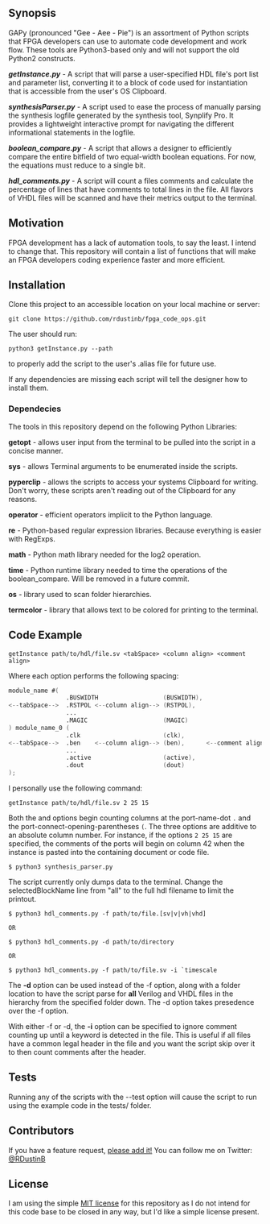 ## Synopsis

GAPy (pronounced "Gee - Aee - Pie") is an assortment of Python scripts that FPGA developers can use to automate code development and work flow. These tools are Python3-based only and will not support the old Python2 constructs.

***getInstance.py*** - A script that will parse a user-specified HDL file's port list and parameter list, converting it to a block of code used for instantiation that is accessible from the user's OS Clipboard.

***synthesisParser.py*** - A script used to ease the process of manually parsing the synthesis logfile generated by the synthesis tool, Synplify Pro. It provides a lightweight interactive prompt for navigating the different informational statements in the logfile.

***boolean_compare.py*** - A script that allows a designer to efficiently compare the entire bitfield of two equal-width boolean equations. For now, the equations must reduce to a single bit.

***hdl_comments.py*** - A script will count a files comments and calculate the percentage of lines that have comments to total lines in the file. All flavors of VHDL files will be scanned and have their metrics output to the terminal.

## Motivation

FPGA development has a lack of automation tools, to say the least. I intend to change that. This repository will contain a list of functions that will make an FPGA developers coding experience faster and more efficient.

## Installation

Clone this project to an accessible location on your local machine or server: 

` git clone https://github.com/rdustinb/fpga_code_ops.git `

The user should run:

`python3 getInstance.py --path`

to properly add the script to the user's .alias file for future use.

If any dependencies are missing each script will tell the designer how to install them.

### Dependecies ###

The tools in this repository depend on the following Python Libraries:

**getopt** - allows user input from the terminal to be pulled into the script in a concise manner.

**sys** - allows Terminal arguments to be enumerated inside the scripts.

**pyperclip** - allows the scripts to access your systems Clipboard for writing. Don't worry, these scripts aren't reading out of the Clipboard for any reasons.

**operator** - efficient operators implicit to the Python language.

**re** - Python-based regular expression libraries. Because everything is easier with RegExps.

**math** - Python math library needed for the log2 operation.

**time** - Python runtime library needed to time the operations of the boolean_compare. Will be removed in a future commit.

**os** - library used to scan folder hierarchies.

**termcolor** - library that allows text to be colored for printing to the terminal.

## Code Example

`getInstance path/to/hdl/file.sv <tabSpace> <column align> <comment align>`

Where each option performs the following spacing:

```Verilog
module_name #(
                .BUSWIDTH                  (BUSWIDTH),
<--tabSpace-->  .RSTPOL <--column align--> (RSTPOL),
                ...
                .MAGIC                     (MAGIC)
) module_name_0 (
                .clk                       (clk),                          // in [1]
<--tabSpace-->  .ben    <--column align--> (ben),      <--comment align--> // in [15:0]
                ...
                .active                    (active),                       // inout [1]
                .dout                      (dout)                          // out [3:0]
);
```
I personally use the following command:

`getInstance path/to/hdl/file.sv 2 25 15`

Both the <column align> and <comment align> options begin counting columns at the port-name-dot `.` and the port-connect-opening-parentheses `(`. The three options are additive to an absolute column number. For instance, if the options `2 25 15` are specified, the comments of the ports will begin on column 42 when the instance is pasted into the containing document or code file.

```
$ python3 synthesis_parser.py
```

The script currently only dumps data to the terminal. Change the selectedBlockName line from "all" to the full hdl filename to limit the printout.

```
$ python3 hdl_comments.py -f path/to/file.[sv|v|vh|vhd]

OR

$ python3 hdl_comments.py -d path/to/directory

OR

$ python3 hdl_comments.py -f path/to/file.sv -i `timescale
```

The **-d** option can be used instead of the -f option, along with a folder location to have the script parse for **all** Verilog and VHDL files in the hierarchy from the specified folder down. The -d option takes presedence over the -f option.

With either -f or -d, the **-i** option can be specified to ignore comment counting up until a keyword is detected in the file. This is useful if all files have a common legal header in the file and you want the script skip over it to then count comments after the header.

## Tests

Running any of the scripts with the --test option will cause the script to run using the example code in the tests/ folder.

## Contributors

If you have a feature request, [please add it!](https://github.com/rdustinb/fpga_code_ops/issues)
You can follow me on Twitter: [@RDustinB](https://twitter.com/RDustinB)

## License

I am using the simple [MIT license](http://choosealicense.com) for this repository as I do not intend for this code base to be closed in any way, but I'd like a simple license present.
